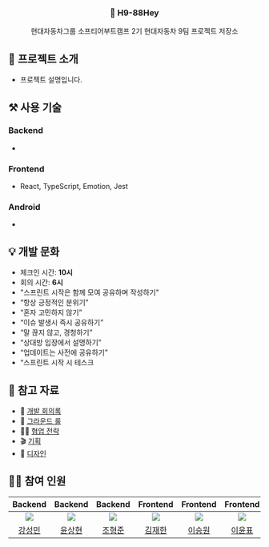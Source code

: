 <p align="center">
  <h3 align="center">🦈 H9-88Hey</h3>
  <p align="center">현대자동차그룹 소프티어부트캠프 2기 현대자동차 9팀 프로젝트 저장소</p>
</p>

## 📄 프로젝트 소개
- 프로젝트 설명입니다.
## ⚒️ 사용 기술
### Backend
- 
### Frontend
- React, TypeScript, Emotion, Jest
### Android
-

## 💡 개발 문화
- 체크인 시간: **10시**
- 회의 시간: **6시**
- "스프린트 시작은 함께 모여 공유하며 작성하기"
- “항상 긍정적인 분위기”
- “혼자 고민하지 않기”
- “이슈 발생시 즉시 공유하기”
- “말 끊지 않고, 경청하기”
- “상대방 입장에서 설명하기”
- “업데이트는 사전에 공유하기”
- “스프린트 시작 시 테스크

## 📒 참고 자료
- 📆 [개발 회의록](https://eight-citrine-a23.notion.site/77a16c123d684dcfa181e5a1337d968b?v=dac04694a51d4e76b033773281aab9cf&pvs=4)
- 📌 [그라운드 룰](https://eight-citrine-a23.notion.site/1e3658b99b3b4ed682f3103c2ada2c79?pvs=4)
- 🤹‍♂️ [협업 전략](https://eight-citrine-a23.notion.site/GitHub-9560611adc2b462ba5b5f115d03a34dd?pvs=4)
- 🎬 [기획](https://www.figma.com/file/JYV5ZV1tXRHU8kjuA6abpK/%EC%83%81%EC%84%B8%EC%84%A4%EA%B3%84%EC%95%88-230719-v0.2?type=design&node-id=0-1&mode=design&t=qNmPD6CjJPlW4qVm-0)
- 🎨 [디자인](https://www.figma.com/file/7Z1cW7vx7ejocQzIJIYnDs/Handoff_%EC%97%91%EC%85%80?type=design&node-id=1-6&mode=design&t=hzkpYWWJyCNmyD44-0)

## 👨‍💻 참여 인원

|                    Backend                    |                      Backend                      |                     Backend                      |                    Frontend                    |                   Frontend                   |                     Frontend                     |                   Android                    |                      Android                      |                     
|:---------------------------------------------:|:-------------------------------------------------:|:------------------------------------------------:|:----------------------------------------------:|:--------------------------------------------:|:------------------------------------------------:|:--------------------------------------------:|:-------------------------------------------------:|
| ![](https://github.com/ddingmin.png?size=120) | ![](https://github.com/springscomin.png?size=120) | ![](https://github.com/RecordOfJun.png?size=120) | ![](https://github.com/kim-limit.png?size=120) | ![](https://github.com/sukam09.png?size=120) | ![](https://github.com/lee-yun-pyo.png?size=120) | ![](https://github.com/TTC1018.png?size=120) | ![](https://github.com/SeungWoo-Ahn.png?size=120) |
|      [강성민](https://github.com/ddingmin)       |      [윤상현](https://github.com/springscomin)       |      [조형준](https://github.com/RecordOfJun)       |      [김재한](https://github.com/kim-limit)       |      [이승원](https://github.com/sukam09)       |      [이윤표](https://github.com/lee-yun-pyo)       |      [박동현](https://github.com/TTC1018)       |      [안승우](https://github.com/SeungWoo-Ahn)       |
